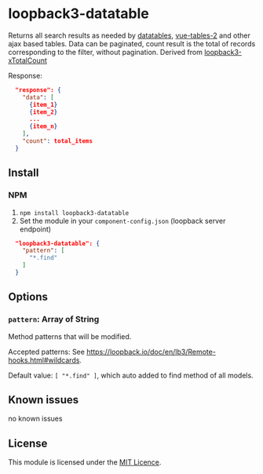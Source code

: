 # loopback3-datatable
Returns all search results as needed by [datatables](https://datatables.net/), [vue-tables-2](https://www.npmjs.com/package/vue-tables-2) and other ajax based tables.
Data can be paginated, count result is the total of records corresponding to the filter, without pagination. 
Derived from [loopback3-xTotalCount](https://github.com/zeerobug/loopback3-xTotalCount)

Response:
```json
  "response": {
    "data": [
      {item_1}
      {item_2}
      ...
      {item_n}
    ],
    "count": total_items
  }
```

## Install

### NPM

1. `npm install loopback3-datatable`
2. Set the module in your `component-config.json` (loopback server endpoint)

```json
  "loopback3-datatable": {
    "pattern": [
      "*.find"
    ]
  }
```

## Options

### `pattern`: Array of String

Method patterns that will be modified.

Accepted patterns: See https://loopback.io/doc/en/lb3/Remote-hooks.html#wildcards.

Default value: `[ "*.find" ]`, which auto added to find method of all models.

## Known issues
no known issues

## License
This module is licensed under the [MIT Licence](LICENSE).
